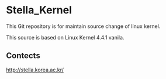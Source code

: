 # Stella_Kernel

This Git repository is for maintain source change of linux kernel.

This source is based on Linux Kernel 4.4.1 vanila.

## Contects 
http://stella.korea.ac.kr/

